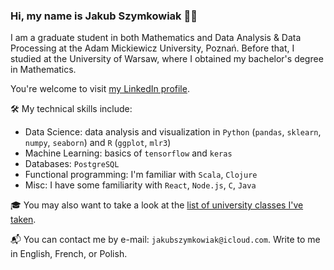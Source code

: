### Hi, my name is Jakub Szymkowiak 🙋‍♂️

I am a graduate student in both Mathematics and Data Analysis & Data Processing at the Adam Mickiewicz University, Poznań. Before that, I studied at the University of Warsaw, where I obtained my bachelor's degree in Mathematics. 

You're welcome to visit [my LinkedIn profile](https://www.linkedin.com/in/jakubszymkowiak/).

🛠️ My technical skills include:

- Data Science: data analysis and visualization in ``Python`` (``pandas``, ``sklearn``, ``numpy``, ``seaborn``) and ``R`` (``ggplot``, ``mlr3``)
- Machine Learning: basics of ``tensorflow`` and ``keras``
- Databases: ``PostgreSQL``
- Functional programming: I'm familiar with ``Scala``, ``Clojure``
- Misc: I have some familiarity with ``React``, ``Node.js``, ``C``, ``Java``

🎓 You may also want to take a look at the [list of university classes I've taken](https://jakub-szymkowiak.github.io/education/).

📬 You can contact me by e-mail: ``jakubszymkowiak@icloud.com``. Write to me in English, French, or Polish. 

